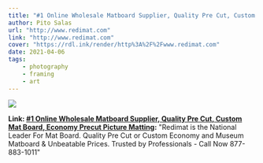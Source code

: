 ```yaml
---
title: "#1 Online Wholesale Matboard Supplier, Quality Pre Cut, Custom Mat Board, Economy Precut Picture Matting"
author: Pito Salas
url: "http://www.redimat.com" 
link: "http://www.redimat.com" 
cover: "https://rdl.ink/render/http%3A%2F%2Fwww.redimat.com" 
date: 2021-04-06
tags:
    - photography
    - framing
    - art
---
```

<img class="cover" src=https://rdl.ink/render/http%3A%2F%2Fwww.redimat.com>

**Link: [#1 Online Wholesale Matboard Supplier, Quality Pre Cut, Custom Mat Board, Economy Precut Picture Matting](http://www.redimat.com):** "Redimat is the National Leader For Mat Board. Quality Pre Cut or Custom Economy and Museum Matboard & Unbeatable Prices. Trusted by Professionals - Call Now 877-883-1011"


